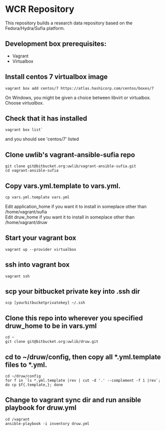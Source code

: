 # WCR Repository

This repository builds a research data repository based on the Fedora/Hydra/Sufia platform.

## Development box prerequisites:
 - Vagrant
 - Virtualbox

## Install centos 7 virtualbox image
    vagrant box add centos/7 https://atlas.hashicorp.com/centos/boxes/7

On Windows, you might be given a choice between libvirt or virtualbox. Choose *virtualbox*.

## Check that it has installed
    vagrant box list`

and you should see 'centos/7' listed

## Clone uwlib's vagrant-ansible-sufia repo
    git clone git@bitbucket.org:uwlib/vagrant-ansible-sufia.git
    cd vagrant-ansible-sufia

## Copy vars.yml.template to vars.yml.
    cp vars.yml.template vars.yml

Edit application_home if you want it to install in someplace other than /home/vagrant/sufia   
Edit druw_home if you want it to install in someplace other than /home/vagrant/druw

## Start your vagrant box
    vagrant up --provider virtualbox

## ssh into vagrant box
    vagrant ssh

## scp your bitbucket private key into .ssh dir
    scp [yourbitbucketprivatekey] ~/.ssh

## Clone this repo into wherever you specified druw_home to be in vars.yml
    cd ~   
    git clone git@bitbucket.org:uwlib/druw.git

## cd to ~/druw/config, then copy all *.yml.template files to *.yml.
    cd ~/druw/config   
    for f in `ls *.yml.template |rev | cut -d '.' --complement -f 1 |rev`; do cp $f{.template,}; done

## Change to vagrant sync dir and run ansible playbook for druw.yml
    cd /vagrant   
    ansible-playbook -i inventory druw.yml